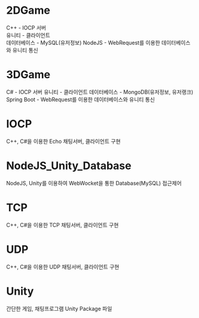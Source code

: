 # 2DGame
C++ - IOCP 서버<br/>
유니티 - 클라이언트<br/>
데이터베이스 - MySQL(유저정보)
NodeJS - WebRequest를 이용한 데이터베이스와 유니티 통신

# 3DGame
C# - IOCP 서버
유니티 - 클라이언트
데이터베이스 - MongoDB(유저정보, 유저랭크)
Spring Boot - WebRequest를 이용한 데이터베이스와 유니티 통신

# IOCP
C++, C#을 이용한 Echo 채팅서버, 클라이언트 구현

# NodeJS_Unity_Database
NodeJS, Unity를 이용하여 WebWocket을 통한 Database(MySQL) 접근제어

# TCP
C++, C#을 이용한 TCP 채팅서버, 클라이언트 구현

# UDP
C++, C#을 이용한 UDP 채팅서버, 클라이언트 구현

# Unity
간단한 게임, 채팅프로그램 Unity Package 파일
